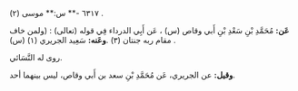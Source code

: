 ٦٣١٧ -** س:** موسى (٢) .

**عَن:** مُحَمَّدِ بْنِ سَعْدِ بْنِ أَبي وقاص (س) ، عَن أَبِي الدرداء فِي قوله (تعالى) : (ولمن خاف مقام ربه جنتان (٣) .**وعَنه:** سَعِيد الجريري (١) (س) .

روى له النَّسَائي.

**وقيل:** عن الجريري، عَن مُحَمَّدِ بْنِ سعد بن أَبي وقاص، ليس بينهما أحد.